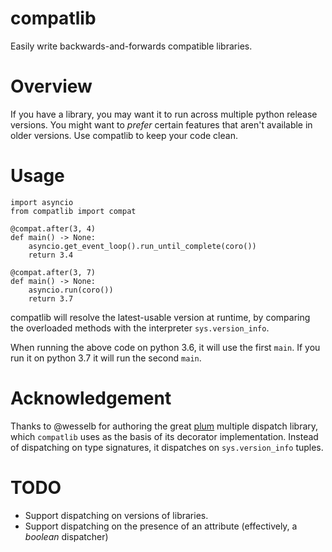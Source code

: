 # compatlib

Easily write backwards-and-forwards compatible libraries.

# Overview

If you have a library, you may want it to run across multiple python release versions. You might want to _prefer_ certain features that aren't available in older versions. Use compatlib to keep your code clean.

# Usage

```
import asyncio
from compatlib import compat

@compat.after(3, 4)
def main() -> None:
    asyncio.get_event_loop().run_until_complete(coro())
    return 3.4

@compat.after(3, 7)
def main() -> None:
    asyncio.run(coro())
    return 3.7
```

compatlib will resolve the latest-usable version at runtime, by comparing the overloaded methods with the interpreter `sys.version_info`.

When running the above code on python 3.6, it will use the first `main`. If you run it on python 3.7 it will run the second `main`.

# Acknowledgement

Thanks to @wesselb for authoring the great [plum](https://github.com/wesselb/plum) multiple dispatch library, which `compatlib` uses as the basis of its decorator implementation. Instead of dispatching on type signatures, it dispatches on `sys.version_info` tuples.

# TODO

- Support dispatching on versions of libraries. 
- Support dispatching on the presence of an attribute (effectively, a _boolean_ dispatcher)


